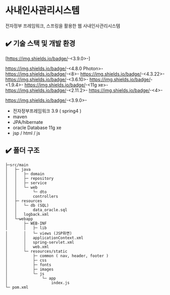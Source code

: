 # 사내인사관리시스템
전자정부 프레임워크, 스프링을 활용한 웹 사내인사관리시스템

## ✔️ 기술 스택 및 개발 환경
[https://img.shields.io/badge/<eGovFramework>-<3.9.0>-<blue>]

https://img.shields.io/badge/<eclipse>-<4.8.0 Photon>-<yellow>
  https://img.shields.io/badge/<open-jdk>-<8>-<orange>
  https://img.shields.io/badge/<spring>-<4.3.22>-<brightgreen>
  https://img.shields.io/badge/<hibernate>-<3.6.10>-<blue>
  https://img.shields.io/badge/<spring data JPA>-<1.9.4>-<brightgreen>
  https://img.shields.io/badge/<oracle DB>-<11g xe>-<red>
  https://img.shields.io/badge/<Log4j>-<2.11.2>-<yellow>
  https://img.shields.io/badge/<Junit>-<4>-<green>


https://img.shields.io/badge/<egovframework>-<3.9.0>-<brightgreen>
- 전자정부프레임워크 3.9 ( spring4 )
- maven
- JPA/hibernate
- oracle Database 11g xe
- jsp / html / js

## ✔️ 폴더 구조
```
├─src/main
│	├─ java
│	│	├─ domain
│	│	├─ repository
│	│	├─ service
│	│	└─ web
│	│		└─ dto
│	│		controllers
│	├─ resources
│	│	└─ db (SQL)
│	│		data_oracle.sql
│	│	logback.xml
│	└─webapp
│		├─ WEB-INF
│		│	├─ lib
│		│	└─ views (JSP화면)
│		│	applicationContext.xml
│		│	spring-servlet.xml
│		│	web.xml
│		└─ resources/static
│			├─ common ( nav, header, footer )
│			├─ css
│			├─ fonts
│			├─ images
│			└─ js
│				└─ app
│					index.js
└─ pom.xml
```
